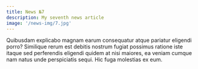 ```yaml
---
title: News №7
description: My seventh news article
image: '/news-img/7.jpg'
---
```


Quibusdam explicabo magnam earum consequatur atque pariatur eligendi
porro? Similique rerum est debitis nostrum fugiat possimus ratione iste
itaque sed perferendis eligendi quidem at nisi maiores, ea veniam cumque nam
natus unde perspiciatis sequi. Hic fuga molestias ex eum.
